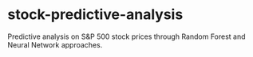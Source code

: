 # stock-predictive-analysis
Predictive analysis on S&amp;P 500 stock prices through Random Forest and Neural Network approaches.
